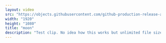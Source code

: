 ```yaml
---
layout: video
src: "https://objects.githubusercontent.com/github-production-release-asset-2e65be/639350783/c2b45942-8063-438f-8650-d3c4f2852d9d?X-Amz-Algorithm=AWS4-HMAC-SHA256&X-Amz-Credential=AKIAIWNJYAX4CSVEH53A%2F20230515%2Fus-east-1%2Fs3%2Faws4_request&X-Amz-Date=20230515T164509Z&X-Amz-Expires=300&X-Amz-Signature=68c1be392b3569fb446dbd9ecfdc191d9d64dd900fef7627c668c95fdccb7971&X-Amz-SignedHeaders=host&actor_id=96582306&key_id=0&repo_id=639350783&response-content-disposition=attachment%3B%20filename%3D2023-05-11.02-29-24.mp4&response-content-type=application%2Foctet-stream"
width: "1920"
height: "1080"
title: "moon"
description: "Test clip. No idea how this works but unlimited file size sounds cool."
---
```

